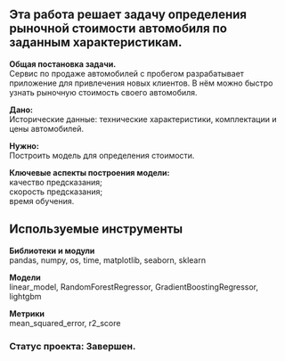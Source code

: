 ## Эта работа решает задачу определения рыночной стоимости автомобиля по заданным характеристикам.

**Общая постановка задачи.**<br>
Сервис по продаже автомобилей с пробегом разрабатывает приложение для привлечения новых клиентов. В нём можно быстро узнать рыночную стоимость своего автомобиля. 

**Дано:**  <br>
Исторические данные: технические характеристики, комплектации и цены автомобилей.

**Нужно:** <br>
Построить модель для определения стоимости.

**Ключевые аспекты построения модели:**<br>
качество предсказания;<br>
скорость предсказания;<br>
время обучения.

## Используемые инструменты
**Библиотеки и модули**<br>
pandas, numpy, os, time, matplotlib, seaborn, sklearn

**Модели**<br>
linear_model, RandomForestRegressor, GradientBoostingRegressor, lightgbm

**Метрики**<br>
mean_squared_error, r2_score
### Статус проекта: Завершен.
